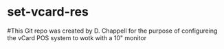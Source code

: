 # set-vcard-res
#This Git repo was created by D. Chappell for the purpose of configureing the vCard POS system to wotk with a 10" monitor
